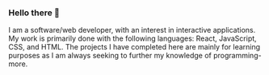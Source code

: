 ### Hello there 👋

I am a software/web developer, with an interest in interactive applications. My work is primarily done with the following languages: React, JavaScript, CSS, and HTML. The projects I have completed here are mainly for learning purposes as I am always seeking to further my knowledge of programming-more.

<!--
**apasvenskas/apasvenskas** is a ✨ _special_ ✨ repository because its `README.md` (this file) appears on your GitHub profile.

Here are some ideas to get you started:

- 🔭 I’m currently working on ...
- 🌱 I’m currently learning ...
- 👯 I’m looking to collaborate on ...
- 🤔 I’m looking for help with ...
- 💬 Ask me about ...
- 📫 How to reach me: ...
- 😄 Pronouns: ...
- ⚡ Fun fact: ...
-->
